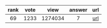 
| rank | vote | view | answer | url |
|:-:|:-:|:-:|:-:|:-:|
|69|1233|1274034|7| [url](http://stackoverflow.com/questions/4706499/how-do-you-append-to-a-file) |

